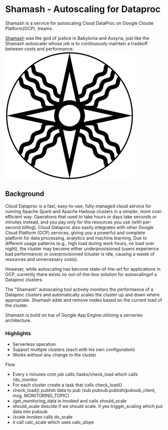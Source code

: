 # Shamash - Autoscaling for Dataproc
Shamash is a service for autoscaling Cloud DataProc on Google Cloude Platform(GCP).
treams

[Shamash](https://www.wikiwand.com/en/Shamash) was the god of justice in Babylonia and Assyria, just like
the Shamash autoscaler whose job is to continuously maintain a tradeoff between costs and
performance.
![](static/Shamash.png)

## Background
Cloud Dataproc is a fast, easy-to-use, fully-managed cloud service for running Apache Spark and Apache Hadoop clusters in a simpler, more cost-efficient way. Operations that used to take hours or days take seconds or minutes instead, and you pay only for the resources you use (with per-second billing). Cloud Dataproc also easily integrates with other Google Cloud Platform (GCP) services, giving you a powerful and complete platform for data processing, analytics and machine learning.
Due to different usage patterns (e.g., high load during work hours, no load over night), the cluster may become either underprovisioned (users experience bad performance) or overprovisioned (cluster is idle, causing a waste of resources and unnecessary costs).

However, while autoscaling has become state-of-the-art for applications in GCP, currently there exists no out-of-the-box solution for autoscalingof a Dataproc clusters.

The "Shamash" autoscaling tool actively monitors the performance of a Dataproc clusters and automatically scales the cluster up and down where appropriate. Shamash adds and remove nodes based on the current load of the cluster.

Shamash is build on top of Google App Engine utilizing a serveries architecture. 

### Highlights
* Serverless operation
* Support multiple clusters (each with his own configuration)
* Works without any change to the cluster


Flow

* Every x minutes cron job calls /tasks/check_load which calls /do_monitor
* For each cluster create a task that calls check_load()
* check_load() publish data to pub /sub             pubsub.publish(pubsub_client, msg, MONITORING_TOPIC)
* /get_monitoring_data in invoked and calls should_scale
* should_scale descide if we should scale. if yes trigger_scaling which put data into pubsub
* /scale invokes calls do_scale
* it call calc_scale which uses calc_slope
